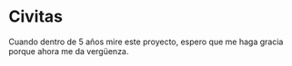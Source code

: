 # Civitas
Cuando dentro de 5 años mire este proyecto, espero que me haga gracia porque ahora me da vergüenza.
